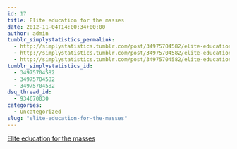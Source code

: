 ```yaml
---
id: 17
title: Elite education for the masses
date: 2012-11-04T14:00:34+00:00
author: admin
tumblr_simplystatistics_permalink:
  - http://simplystatistics.tumblr.com/post/34975704582/elite-education-for-the-masses
  - http://simplystatistics.tumblr.com/post/34975704582/elite-education-for-the-masses
  - http://simplystatistics.tumblr.com/post/34975704582/elite-education-for-the-masses
tumblr_simplystatistics_id:
  - 34975704582
  - 34975704582
  - 34975704582
dsq_thread_id:
  - 934670030
categories:
  - Uncategorized
slug: "elite-education-for-the-masses"
---
```

[Elite education for the masses](http://www.washingtonpost.com/local/education/elite-education-for-the-masses/2012/11/03/c2ac8144-121b-11e2-ba83-a7a396e6b2a7_story_2.html)
